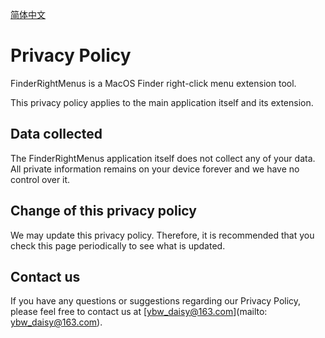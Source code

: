 [简体中文](https://ybwdaisy.github.io/finder-right-menus/privacy-policy-cn)

# Privacy Policy

FinderRightMenus is a MacOS Finder right-click menu extension tool.

This privacy policy applies to the main application itself and its extension.

## Data collected

The FinderRightMenus application itself does not collect any of your data. All private information remains on your device forever and we have no control over it.

## Change of this privacy policy

We may update this privacy policy. Therefore, it is recommended that you check this page periodically to see what is updated.

## Contact us

If you have any questions or suggestions regarding our Privacy Policy, please feel free to contact us at [ybw_daisy@163.com](mailto: ybw_daisy@163.com).